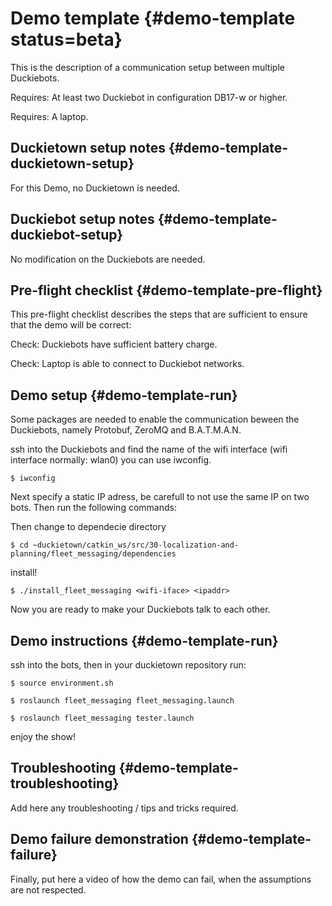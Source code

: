 # Demo template {#demo-template status=beta}

This is the description of a communication setup between multiple Duckiebots.

<div class='requirements' markdown="1">

Requires: At least two Duckiebot in configuration DB17-w or higher.

Requires: A laptop.

</div>


## Duckietown setup notes {#demo-template-duckietown-setup}

For this Demo, no Duckietown is needed.


## Duckiebot setup notes {#demo-template-duckiebot-setup}

No modification on the Duckiebots are needed.

## Pre-flight checklist {#demo-template-pre-flight}

This pre-flight checklist describes the steps that are sufficient to
ensure that the demo will be correct:

Check: Duckiebots have sufficient battery charge.

Check: Laptop is able to connect to Duckiebot networks.

## Demo setup {#demo-template-run}
Some packages are needed to enable the communication beween the Duckiebots, namely Protobuf, ZeroMQ and B.A.T.M.A.N.

ssh into the Duckiebots and find the name of the wifi interface (wifi interface normally: wlan0) you can use iwconfig.


    $ iwconfig

Next specify a static IP adress, be carefull to not use the same IP on two bots. Then run the following commands:
    
Then change to dependecie directory

    $ cd ~duckietown/catkin_ws/src/30-localization-and-planning/fleet_messaging/dependencies
    
install!
  
    $ ./install_fleet_messaging <wifi-iface> <ipaddr>

Now you are ready to make your Duckiebots talk to each other.


## Demo instructions {#demo-template-run}

ssh into the bots, then in your duckietown repository run:

    $ source environment.sh
    
    $ roslaunch fleet_messaging fleet_messaging.launch 
    
    $ roslaunch fleet_messaging tester.launch
    
enjoy the show!

## Troubleshooting {#demo-template-troubleshooting}

Add here any troubleshooting / tips and tricks required.

## Demo failure demonstration {#demo-template-failure}

Finally, put here a video of how the demo can fail, when the assumptions are not respected.
